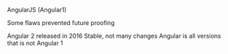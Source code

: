 AngularJS (Angular1)

Some flaws prevented future proofing

Angular 2 released in 2016
Stable, not many changes
Angular is all versions that is not Angular 1
